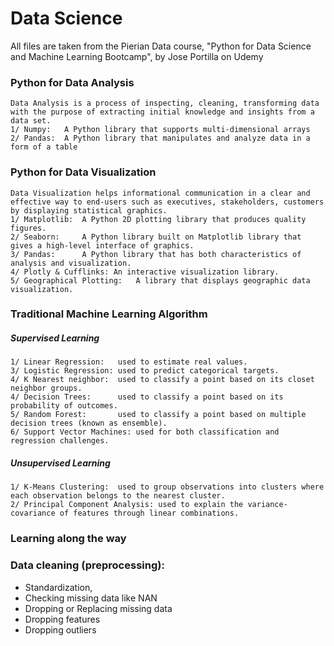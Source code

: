 #  Data Science

All files are taken from the Pierian Data course, "Python for Data Science and Machine Learning Bootcamp", by Jose Portilla on Udemy

### Python for Data Analysis
    Data Analysis is a process of inspecting, cleaning, transforming data with the purpose of extracting initial knowledge and insights from a data set.
    1/ Numpy:   A Python library that supports multi-dimensional arrays
    2/ Pandas:  A Python library that manipulates and analyze data in a form of a table

### Python for Data Visualization
    Data Visualization helps informational communication in a clear and effective way to end-users such as executives, stakeholders, customers by displaying statistical graphics.
    1/ Matplotlib:  A Python 2D plotting library that produces quality figures.
    2/ Seaborn:     A Python library built on Matplotlib library that gives a high-level interface of graphics.
    3/ Pandas:      A Python library that has both characteristics of analysis and visualization.  
    4/ Plotly & Cufflinks: An interactive visualization library.
    5/ Geographical Plotting:   A library that displays geographic data visualization.

### Traditional Machine Learning Algorithm
##### Supervised Learning
    1/ Linear Regression:   used to estimate real values.
    3/ Logistic Regression: used to predict categorical targets.
    4/ K Nearest neighbor:  used to classify a point based on its closet neighbor groups.
    4/ Decision Trees:      used to classify a point based on its probability of outcomes.
    5/ Random Forest:       used to classify a point based on multiple decision trees (known as ensemble).
    6/ Support Vector Machines: used for both classification and regression challenges.
##### Unsupervised Learning
    1/ K-Means Clustering:  used to group observations into clusters where each observation belongs to the nearest cluster.
    2/ Principal Component Analysis: used to explain the variance-covariance of features through linear combinations.

### Learning along the way

### Data cleaning (preprocessing):
- Standardization, 
- Checking missing data like NAN
- Dropping or Replacing missing data
- Dropping features
- Dropping outliers